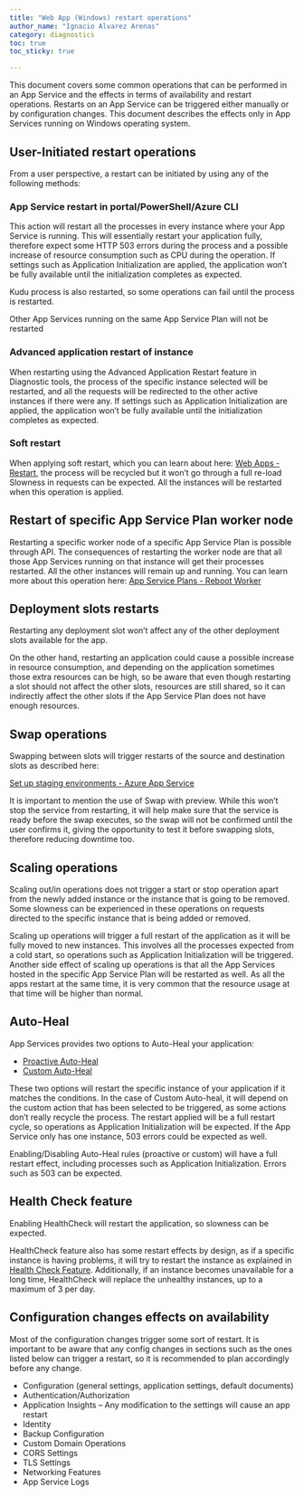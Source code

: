 ```yaml
---
title: "Web App (Windows) restart operations"
author_name: "Ignacio Alvarez Arenas"
category: diagnostics
toc: true
toc_sticky: true

---
```


This document covers some common operations that can be performed in an App Service and the effects in terms of availability and restart operations. Restarts on an App Service can be triggered either manually or by configuration changes. This document describes the effects only in App Services running on Windows operating system. 

## User-Initiated restart operations 

From a user perspective, a restart can be initiated by using any of the following methods: 

### App Service restart in portal/PowerShell/Azure CLI 

This action will restart all the processes in every instance where your App Service is running. This will essentially restart your application fully, therefore expect some HTTP 503 errors during the process and a possible increase of resource consumption such as CPU during the operation. If settings such as Application Initialization are applied, the application won’t be fully available until the initialization completes as expected. 

Kudu process is also restarted, so some operations can fail until the process is restarted. 

Other App Services running on the same App Service Plan will not be restarted 

### Advanced application restart of instance 

When restarting using the Advanced Application Restart feature in Diagnostic tools, the process of the specific instance selected will be restarted, and all the requests will be redirected to the other active instances if there were any.  If settings such as Application Initialization are applied, the application won’t be fully available until the initialization completes as expected. 

### Soft restart 

When applying soft restart, which you can learn about here: [Web Apps - Restart](https://learn.microsoft.com/rest/api/appservice/web-apps/restart?view=rest-appservice-2024-04-01), the process will be recycled but it won’t go through a full re-load Slowness in requests can be expected. All the instances will be restarted when this operation is applied.   

## Restart of specific App Service Plan worker node 

Restarting a specific worker node of a specific App Service Plan is possible through API. The consequences of restarting the worker node are that all those App Services running on that instance will get their processes restarted. All the other instances will remain up and running. You can learn more about this operation here: [App Service Plans - Reboot Worker](https://learn.microsoft.com/rest/api/appservice/app-service-plans/reboot-worker?view=rest-appservice-2024-04-01)


## Deployment slots restarts

Restarting any deployment slot won’t affect any of the other deployment slots available for the app. 

On the other hand, restarting an application could cause a possible increase in resource consumption, and depending on the application sometimes those extra resources can be high, so be aware that even though restarting a slot should not affect the other slots, resources are still shared, so it can indirectly affect the other slots if the App Service Plan does not have enough resources. 

## Swap operations 

Swapping between slots will trigger restarts of the source and destination slots as described here: 

[Set up staging environments - Azure App Service](https://learn.microsoft.com/azure/app-service/deploy-staging-slots?tabs=portal)

It is important to mention the use of Swap with preview. While this won’t stop the service from restarting, it will help make sure that the service is ready before the swap executes, so the swap will not be confirmed until the user confirms it, giving the opportunity to test it before swapping slots, therefore reducing downtime too. 

## Scaling operations

Scaling out/in operations does not trigger a start or stop operation apart from the newly added instance or the instance that is going to be removed. Some slowness can be experienced in these operations on requests directed to the specific instance that is being added or removed.  

Scaling up operations will trigger a full restart of the application as it will be fully moved to new instances. This involves all the processes expected from a cold start, so operations such as Application Initialization will be triggered. Another side effect of scaling up operations is that all the App Services hosted in the specific App Service Plan will be restarted as well. As all the apps restart at the same time, it is very common that the resource usage at that time will be higher than normal. 

## Auto-Heal

App Services provides two options to Auto-Heal your application: 

- [Proactive Auto-Heal](https://azure.github.io/AppService/2017/08/17/Introducing-Proactive-Auto-Heal.html#:~:text=Proactive%20Auto%20Heal%20looks%20for,outlined%20in%20the%20chart%20below.)
- [Custom Auto-Heal](https://azure.github.io/AppService/2018/09/10/Announcing-the-New-Auto-Healing-Experience-in-App-Service-Diagnostics.html)

These two options will restart the specific instance of your application if it matches the conditions. In the case of Custom Auto-heal, it will depend on the custom action that has been selected to be triggered, as some actions don’t really recycle the process. The restart applied will be a full restart cycle, so operations as Application Initialization will be expected. If the App Service only has one instance, 503 errors could be expected as well. 

Enabling/Disabling Auto-Heal rules (proactive or custom) will have a full restart effect, including processes such as Application Initialization. Errors such as 503 can be expected.  

## Health Check feature
Enabling HealthCheck will restart the application, so slowness can be expected. 

HealthCheck feature also has some restart effects by design, as if a specific instance is having problems, it will try to restart the instance as explained in [Health Check Feature](https://learn.microsoft.com/azure/app-service/monitor-instances-health-check?tabs=dotnet). Additionally, if an instance becomes unavailable for a long time, HealthCheck will replace the unhealthy instances, up to a maximum of 3 per day.  

## Configuration changes effects on availability 

Most of the configuration changes trigger some sort of restart. It is important to be aware that any config changes in sections such as the ones listed below can trigger a restart, so it is recommended to plan accordingly before any change. 

- Configuration (general settings, application settings, default documents) 
- Authentication/Authorization 
- Application Insights – Any modification to the settings will cause an app restart 
- Identity 
- Backup Configuration 
- Custom Domain Operations 
- CORS Settings 
- TLS Settings 
- Networking Features 
- App Service Logs 
